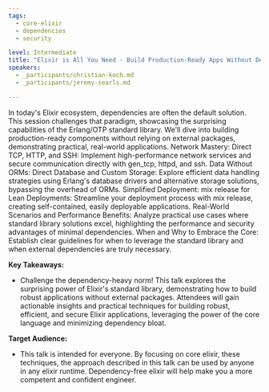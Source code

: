 ```yaml
---
tags: 
  - core-elixir
  - dependencies
  - security

level: Intermediate
title: "Elixir is All You Need - Build Production-Ready Apps Without Dependencies"
speakers: 
  - _participants/christian-koch.md
  - _participants/jeremy-searls.md

---
```

In today's Elixir ecosystem, dependencies are often the default solution. This session challenges that paradigm, showcasing the surprising capabilities of the Erlang/OTP standard library. We'll dive into building production-ready components without relying on external packages, demonstrating practical, real-world applications.
Network Mastery: Direct TCP, HTTP, and SSH: Implement high-performance network services and secure communication directly with gen_tcp, httpd, and ssh.
Data Without ORMs: Direct Database and Custom Storage: Explore efficient data handling strategies using Erlang's database drivers and alternative storage solutions, bypassing the overhead of ORMs.
Simplified Deployment: mix release for Lean Deployments: Streamline your deployment process with mix release, creating self-contained, easily deployable applications.
Real-World Scenarios and Performance Benefits: Analyze practical use cases where standard library solutions excel, highlighting the performance and security advantages of minimal dependencies.
When and Why to Embrace the Core: Establish clear guidelines for when to leverage the standard library and when external dependencies are truly necessary.

**Key Takeaways:**

- Challenge the dependency-heavy norm! This talk explores the surprising power of Elixir's standard library, demonstrating how to build robust applications without external packages. Attendees will gain actionable insights and practical techniques for building robust, efficient, and secure Elixir applications, leveraging the power of the core language and minimizing dependency bloat.

**Target Audience:**

- This talk is intended for everyone. By focusing on core elixir, these techniques, the approach described in this talk can be used by anyone in any elixir runtime. Dependency-free elixir will help make you a more competent and confident engineer.
